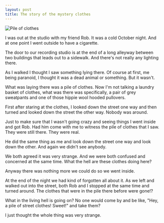 ```yaml
---
layout: post
title: The story of the mystery clothes
---
```

![Pile of clothes](https://lh3.googleusercontent.com/YkgpRgfHNXZHVeooODAMvnjPma-XPNus8ePrRTqgRwOUAGI0tZlYXM7gkUmJlOvTL_AIYG7jjpnEhyqfsuIr4Ay1-PmaRfbdJgizHYRLgX7Hj4KgC0ip5nBAkm-i35UnD4S-ErYKBTP43SxD_W9gcCVDwVJhPgpvxulKqpiOeU9Xc2LHOLOM7S8rxd6UZJ74C1SKRpTsIkGxQ13Nde1ACcpv-7fgm9hApCYtrDvyjj3uQResD0C2S2SZw12c4ph_-n7s6caadNHfvCKSMsAmfbNNkq0_129NpzftK3TG7VukHOrT-vxNvOHVkEb0tmAaM1xzspS76wLTHg8QydUUQ4DBIUa2i4ZbiaOvLjSyxxNVW-7U4x9WseJ9sdvazRPL9VaXCr2vOGgEDROUIUL_OZ99kTmXBa7l4lj1Oll_XTNV1e6WnhNiqizNX-wuCQK2T_5Wxs0fZGPRAjKp_Rb-2B85ziBfuGWyFerlQeggh9bSitgsqA6s3IwpJrV_m_MxfWctbGokGRwQCAekoU05E9zG6UvcxoHIwgArXalKL9SU=s800-no)

I was out at the studio with my friend Rob. It was a cold October night. And at one point I went outside to have a cigarette.

The door to our recording studio is at the end of a long alleyway between two buildings that leads out to a sidewalk. And there's not really any lighting there.

As I walked I thought I saw something lying there. Of course at first, me being paranoid, I thought it was a dead animal or something. But it wasn't.

What was laying there was a pile of clothes. Now I'm not talking a laundry basket of clothes, what was there was specifically, a pair of grey sweatpants and one of those hippie wool hooded pullovers.

First after staring at the clothes, I looked down the street one way and then turned and looked down the street the other way. Nobody was around.

Just to make sure that I wasn't going crazy and seeing things I went inside and got Rob. Had him come with me to witness the pile of clothes that I saw. They were still there. They were real.

He did the same thing as me and look down the street one way and look down the other. And again we didn't see anybody. 

We both agreed it was very strange. And we were both confused and concerned at the same time. What the hell are these clothes doing here?

Anyway there was nothing more we could do so we went inside.

At the end of the night we had kind of forgotten all about it. As we left and walked out into the street, both Rob and I stopped at the same time and turned around. The clothes that were in the pile there before were gone!?

What in the living hell is going on? No one would come by and be like, "Hey, a pile of street clothes! Sweet!" and take them?

I just thought the whole thing was very strange.
